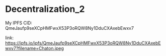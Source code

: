 # Decentralization_2

My IPFS CID: QmeJaufp9seXCpHMFwxX53P3oRQW8Ny1DduCXAxebEwxv7

link: https://ipfs.io/ipfs/QmeJaufp9seXCpHMFwxX53P3oRQW8Ny1DduCXAxebEwxv7?filename=Chaton.jpeg
